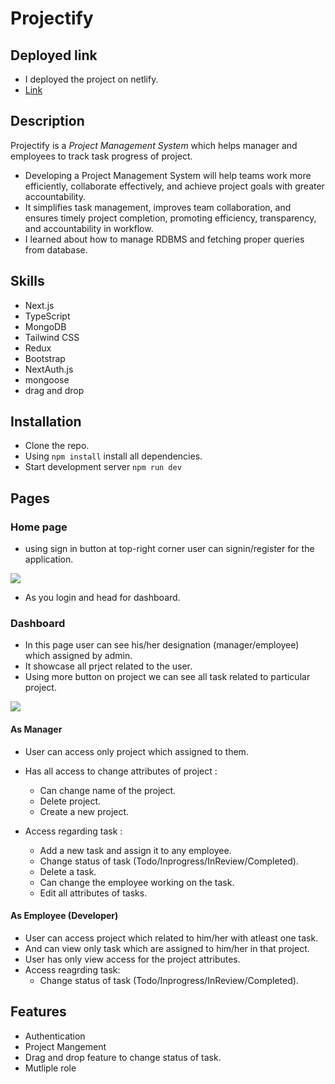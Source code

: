 # Projectify

## Deployed link

- I deployed the project on netlify.
- [Link](https://project-management-251.netlify.app/)

## Description

Projectify is a _Project Management System_ which helps manager and employees to track task progress of project.

- Developing a Project Management System will help teams work more efficiently, collaborate effectively, and achieve project goals with greater accountability.
- It simplifies task management, improves team collaboration, and ensures timely project completion, promoting efficiency, transparency, and accountability in workflow.
- I learned about how to manage RDBMS and fetching proper queries from database.

## Skills

- Next.js
- TypeScript
- MongoDB
- Tailwind CSS
- Redux
- Bootstrap
- NextAuth.js
- mongoose
- drag and drop

## Installation

- Clone the repo.
- Using `npm install` install all dependencies.
- Start development server `npm run dev`

## Pages

### Home page

- using sign in button at top-right corner user can signin/register for the application.

![](https://hackmd.io/_uploads/HJcaz6zMp.png)

- As you login and head for dashboard.

### Dashboard

- In this page user can see his/her designation (manager/employee) which assigned by admin.
- It showcase all prject related to the user.
- Using more button on project we can see all task related to particular project.

![](https://hackmd.io/_uploads/B1S5mpzfp.png)

#### As Manager

- User can access only project which assigned to them.
- Has all access to change attributes of project :

  - Can change name of the project.
  - Delete project.
  - Create a new project.

- Access regarding task :
  - Add a new task and assign it to any employee.
  - Change status of task (Todo/Inprogress/InReview/Completed).
  - Delete a task.
  - Can change the employee working on the task.
  - Edit all attributes of tasks.

#### As Employee (Developer)

- User can access project which related to him/her with atleast one task.
- And can view only task which are assigned to him/her in that project.
- User has only view access for the project attributes.
- Access reagrding task:
  - Change status of task (Todo/Inprogress/InReview/Completed).

## Features

- Authentication
- Project Mangement
- Drag and drop feature to change status of task.
- Mutliple role
